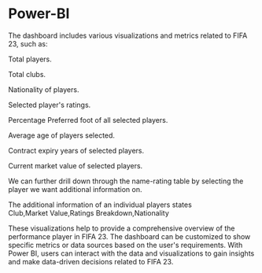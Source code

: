 # Power-BI


The dashboard includes various visualizations and metrics related to FIFA 23, such as:

Total players.

Total clubs.

Nationality of players.

Selected player's ratings.

Percentage Preferred foot of all selected players.

Average age of players selected.

Contract expiry years of selected players.

Current market value of selected players.

We can further drill down through the name-rating table by selecting the player we want additional information on.

The additional information of an individual players states  
Club,Market Value,Ratings Breakdown,Nationality


These visualizations help to provide a comprehensive overview of the performance  player in FIFA 23. The dashboard can be customized to show specific metrics or data sources based on the user's requirements. With Power BI, users can interact with the data and visualizations to gain insights and make data-driven decisions related to FIFA 23.
